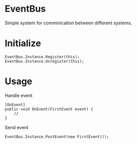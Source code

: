 # EventBus
Simple system for comminication between different systems.

# Initialize

    EventBus.Instance.Register(this);
    EventBus.Instance.Unregister(this);

# Usage
Handle event

    [OnEvent]
    public void OnEvent(FirstEvent event) {
        //
    }

Send event

    EventBus.Instance.PostEvent(new FirstEvent());
